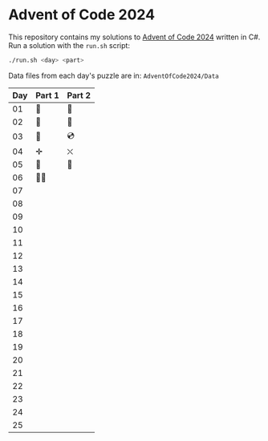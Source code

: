 # Advent of Code 2024

This repository contains my solutions to [Advent of Code 2024](https://adventofcode.com) written in C#. Run a solution with the `run.sh` script:

```bash
./run.sh <day> <part>
```

Data files from each day's puzzle are in: `AdventOfCode2024/Data`

| Day | Part 1 | Part 2 |
| --- | ------ | ------ |
| 01  | 🌲     | 🎄     |
| 02  | 🦌     | 🦌     |
| 03  | 💾     | 💿     |
| 04  | ✛      | ⛌      |
| 05  | 📏     | 📃     |
| 06  | 💂‍♀️     |        |
| 07  |        |        |
| 08  |        |        |
| 09  |        |        |
| 10  |        |        |
| 11  |        |        |
| 12  |        |        |
| 13  |        |        |
| 14  |        |        |
| 15  |        |        |
| 16  |        |        |
| 17  |        |        |
| 18  |        |        |
| 19  |        |        |
| 20  |        |        |
| 21  |        |        |
| 22  |        |        |
| 23  |        |        |
| 24  |        |        |
| 25  |        |        |
